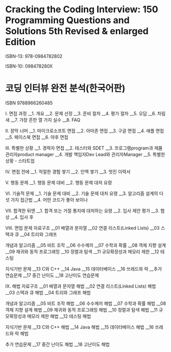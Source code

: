 # Cracking the Coding Interview: 150 Programming Questions and Solutions 5th Revised & enlarged Edition

ISBN-13: 978-0984782802

ISBN-10: 098478280X


# 코딩 인터뷰 완전 분석(한국어판)

ISBN 9788966260485

I. 면접 과정 
__1. 개요 
__2. 문제 선정 
__3. 준비 절차 
__4. 평가 절차 
__5. 오답 
__6. 차림새 
__7. 가장 흔한 열 가지 실수 
__8. FAQ 

II. 장막 너머 
__1. 마이크로소프트 면접 
__2. 아마존 면접 
__3. 구글 면접 
__4. 애플 면접 
__5. 페이스북 면접 
__6. 야후 면접 

III. 특별한 상황 
__1. 경력자 면접 
__2. 테스터와 SDET 
__3. 프로그램program과 제품 관리자product manager 
__4. 개발 책임자Dev Lead와 관리자Manager 
__5. 특별한 상황 - 스타트업 

IV. 면접 전에 
__1. 적절한 경험 쌓기 
__2. 인맥 쌓기 
__3. 멋진 이력서 

V. 행동 문제 
__1. 행동 문제 대비 
__2. 행동 문제 대처 요령 

VI. 기술적 문제 
__1. 기술 문제 대비 
__2. 기술 문제 대처 요령 
__3. 알고리즘 설계의 다섯 가지 접근법 
__4. 어떤 코드가 좋아 보이나 

VII. 합격한 뒤엔 
__1. 합격 또는 거절 통지에 대처하는 요령 
__2. 입사 제안 평가 
__3. 협상 
__4. 입사 후 

VIII. 면접 문제 
자료구조 
__01 배열과 문자열 
__02 연결 리스트(Linked Lists) 
__03 스택과 큐 
__04 트리와 그래프 

개념과 알고리즘 
__05 비트 조작 
__06 수수께끼 
__07 수학과 확률 
__08 객체 지향 설계 
__09 재귀와 동적 프로그래밍 
__10 정렬과 탐색 
__11 규모확장성과 메모리 제한 
__12 테스팅 

지식기반 문제 
__13 C와 C++ 
__14 Java 
__15 데이터베이스 
__16 쓰레드와 락 
__추가 연습문제 
__17 중간 난이도 
__18 고난이도 연습문제 

IX. 해법 
자료구조 
__01 배열과 문자열 해법 
__02 연결 리스트(Linked Lists) 해법 
__03 스택과 큐 해법 
__04 트리와 그래프 해법 

개념과 알고리즘 
__05 비트 조작 해법 
__06 수수께끼 해법 
__07 수학과 확률 해법 
__08 객체 지향 설계 해법 
__09 재귀와 동적 프로그래밍 해법 
__10 정렬과 탐색 해법 
__11 규모확장성과 메모리 제한 해법 
__12 테스팅 해법 

지식기반 문제 
__13 C와 C++ 해법 
__14 Java 해법 
__15 데이터베이스 해법 
__16 쓰레드와 락 해법 

추가 연습문제 
__17 중간 난이도 해법 
__18 고난이도 해법
